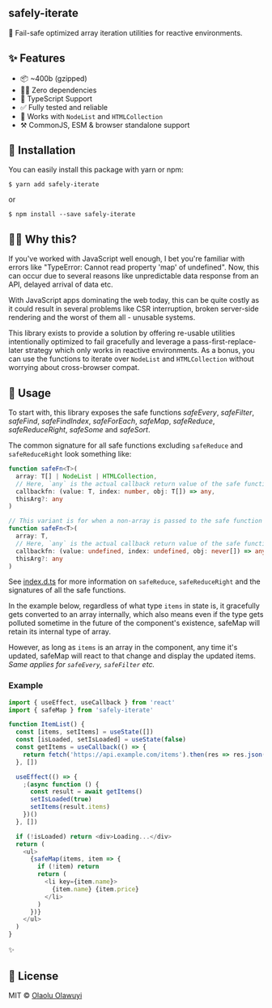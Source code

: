 ## safely-iterate

🌱 Fail-safe optimized array iteration utilities for reactive environments.

## ✨ Features

- 📦 ~400b (gzipped)
- 🙅‍♂️ Zero dependencies
- 🌈 TypeScript Support
- ✅ Fully tested and reliable
- 🎁 Works with `NodeList` and `HTMLCollection`
- ⚒ CommonJS, ESM & browser standalone support

## 🔧 Installation

You can easily install this package with yarn or npm:

```
$ yarn add safely-iterate
```

or

```
$ npm install --save safely-iterate
```

## 🤷‍♂ Why this?

If you've worked with JavaScript well enough, I bet you're familiar with errors like
"TypeError: Cannot read property 'map' of undefined". Now, this can occur due to several
reasons like unpredictable data response from an API, delayed arrival of data etc.

With JavaScript apps dominating the web today, this can be quite costly as it could result in
several problems like CSR interruption, broken server-side rendering and the worst of them
all - unusable systems.

This library exists to provide a solution by offering re-usable utilities intentionally
optimized to fail gracefully and leverage a pass-first-replace-later strategy which only works
in reactive environments. As a bonus, you can use the functions to iterate over `NodeList` and
`HTMLCollection` without worrying about cross-browser compat.

## 📖 Usage

To start with, this library exposes the safe functions _safeEvery_, _safeFilter_, _safeFind_,
_safeFindIndex_, _safeForEach_, _safeMap_, _safeReduce_, _safeReduceRight_, _safeSome_ and
_safeSort_.

The common signature for all safe functions excluding `safeReduce` and `safeReduceRight` look
something like:

```ts
function safeFn<T>(
  array: T[] | NodeList | HTMLCollection,
  // Here, `any` is the actual callback return value of the safe function being used.
  callbackfn: (value: T, index: number, obj: T[]) => any,
  thisArg?: any
)

// This variant is for when a non-array is passed to the safe function
function safeFn<T>(
  array: T,
  // Here, `any` is the actual callback return value of the safe function being used.
  callbackfn: (value: undefined, index: undefined, obj: never[]) => any,
  thisArg?: any
)
```

See [index.d.ts](https://github.com/whizkydee/safely-iterate/blob/master/index.d.ts) for more
information on `safeReduce`, `safeReduceRight` and the signatures of all the safe functions.

In the example below, regardless of what type `items` in state is, it gracefully gets
converted to an array internally, which also means even if the type gets polluted sometime in
the future of the component's existence, safeMap will retain its internal type of array.

However, as long as `items` is an array in the component, any time it's updated, safeMap will
react to that change and display the updated items. _Same applies for `safeEvery`,
`safeFilter` etc._

### Example

```js
import { useEffect, useCallback } from 'react'
import { safeMap } from 'safely-iterate'

function ItemList() {
  const [items, setItems] = useState([])
  const [isLoaded, setIsLoaded] = useState(false)
  const getItems = useCallback(() => {
    return fetch('https://api.example.com/items').then(res => res.json())
  }, [])

  useEffect(() => {
    ;(async function () {
      const result = await getItems()
      setIsLoaded(true)
      setItems(result.items)
    })()
  }, [])

  if (!isLoaded) return <div>Loading...</div>
  return (
    <ul>
      {safeMap(items, item => {
        if (!item) return
        return (
          <li key={item.name}>
            {item.name} {item.price}
          </li>
        )
      })}
    </ul>
  )
}
```

✨

## 🤝 License

MIT © [Olaolu Olawuyi](https://twitter.com/mrolaolu)
